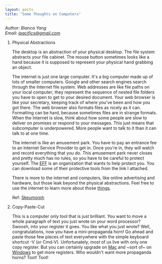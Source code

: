 ```yaml
---
layout: posts
title: "Some Thoughts on Computers"
---
```

*Author: Bianca Yang*<br>
*Email: <a href="mailto:ipacifics@gmail.com?subject=Hello from the XDRT Blog">ipacifics@gmail.com</a>*<br>

1. Physical Abstractions

    The desktop is an abstraction of your physical desktop. The file system
    abstracts your file cabinet. The mouse button sometimes looks like a
    hand because it is supposed to represent your physical hand grabbing
    an object.

    The internet is just one large computer. It's a big computer made up of
    lots of smaller computers. Google and other search engines search through
    the Internet file system. Web addresses are like file paths on your local
    computer; they represent the sequence of nested file folders you have to
    open to get to your desired document. Your web browser is like your
    secretary, keeping track of where you've been and how you got there. The
    web browser also formats files as nicely as it can. Formatting can be
    hard, because sometimes files are in strange formats. When the Internet
    is slow, think about how some people are slow to deliver on promises or
    respond to your messages. This just means that subcomputer is
    underpowered. More people want to talk to it than it can talk to at one
    time.

    The internet is like an amusement park. You have to pay an entrance fee to
    an Internet Service Provider to get in. Once you're in, they will watch
    and record everything that you do. This amusement park never closes and
    pretty much has no rules, so you have to be careful to protect yourself.
    The [EFF](https://www.eff.org/pages/tools) is an organization that wants
    to help protect you. You can download some of their protective tools from
    the link I attached.

    There is more to the internet and computers, like online advertising and
    hardware, but those leak beyond the physical abstractions. Feel free to
    use the internet to learn more about those [things](https://wikipedia.org).

    Ref: [Skeumorph](https://en.wikipedia.org/wiki/Skeuomorph)

2. Copy-Paste-Cut

    This is a computer only tool that is just brilliant. You want to move a
    whole paragraph of text you just wrote on your word processor? Swoosh,
    into your register it goes. You like what you just wrote? Well,
    congratulations, now you have a mini-propaganda horn! Go ahead and paste
    those few pieces of text everywhere with the simple keyboard shortcut
    <CTRL>-V (or Cmd-V). Unfortunately, most of us live with only one
    copy register. But you can certainly upgrade on
    [Mac](https://www.alfredapp.com) and ~sort of~ on
    [Windows](https://zapier.com/blog/best-clipboard-managers/) to get more
    registers. Who wouldn't want more propaganda horns? Toot! Toot!
